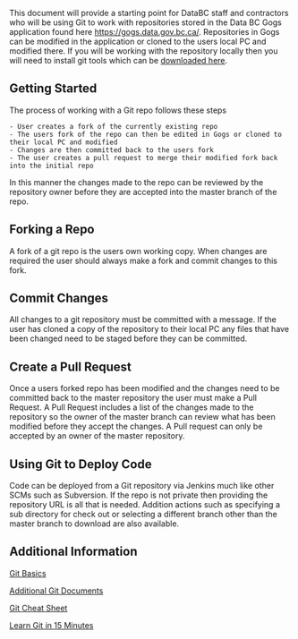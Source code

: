 This document will provide a starting point for DataBC staff and contractors who will be using Git to work with repositories stored in the Data BC Gogs application found here <https://gogs.data.gov.bc.ca/>. Repositories in Gogs can be modified in the application or cloned to the users local PC and modified there. If you will be working with the repository locally then you will need to install git tools which can be [downloaded here](https://git-scm.com/downloads).

## Getting Started

The process of working with a Git repo follows these steps

`- User creates a fork of the currently existing repo`  
`- The users fork of the repo can then be edited in Gogs or cloned to their local PC and modified`  
`- Changes are then committed back to the users fork`  
`- The user creates a pull request to merge their modified fork back into the initial repo`

In this manner the changes made to the repo can be reviewed by the repository owner before they are accepted into the master branch of the repo.

## Forking a Repo

A fork of a git repo is the users own working copy. When changes are required the user should always make a fork and commit changes to this fork.

## Commit Changes

All changes to a git repository must be committed with a message. If the user has cloned a copy of the repository to their local PC any files that have been changed need to be staged before they can be committed.

## Create a Pull Request

Once a users forked repo has been modified and the changes need to be committed back to the master repository the user must make a Pull Request. A Pull Request includes a list of the changes made to the repository so the owner of the master branch can review what has been modified before they accept the changes. A Pull request can only be accepted by an owner of the master repository.

## Using Git to Deploy Code

Code can be deployed from a Git repository via Jenkins much like other SCMs such as Subversion. If the repo is not private then providing the repository URL is all that is needed. Addition actions such as specifying a sub directory for check out or selecting a different branch other than the master branch to download are also available.

## Additional Information

[Git Basics](https://git-scm.com/book/en/v2/Getting-Started-Git-Basics)

[Additional Git Documents](https://git-scm.com/docs)

[Git Cheat Sheet](https://services.github.com/on-demand/downloads/github-git-cheat-sheet.pdf)

[Learn Git in 15 Minutes](https://try.github.io/levels/1/challenges/1)
